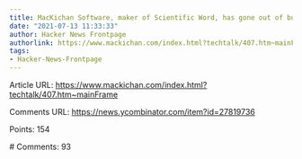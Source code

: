 ```yaml
---
title: MacKichan Software, maker of Scientific Word, has gone out of business
date: "2021-07-13 11:33:33"
author: Hacker News Frontpage
authorlink: https://www.mackichan.com/index.html?techtalk/407.htm~mainFrame
tags:
- Hacker-News-Frontpage
---
```


<p>Article URL: <a href="https://www.mackichan.com/index.html?techtalk/407.htm~mainFrame">https://www.mackichan.com/index.html?techtalk/407.htm~mainFrame</a></p>
<p>Comments URL: <a href="https://news.ycombinator.com/item?id=27819736">https://news.ycombinator.com/item?id=27819736</a></p>
<p>Points: 154</p>
<p># Comments: 93</p>

